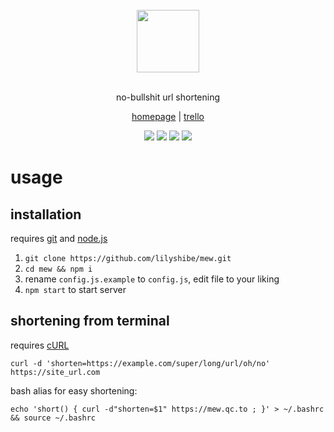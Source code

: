 <div align="center">
    <br>
    <img src="https://i.imgur.com/PCMCOBP.png" width="100">
    <br><br>
    <p>no-bullshit url shortening</p>
    <p><a href="https://mew.qc.to">homepage</a> | <a href="https://mew.qc.to/dbJWgh">trello</a></p>
    <img src="https://img.shields.io/github/license/lilyshibe/mew.svg"> 
	<img src="https://img.shields.io/github/repo-size/lilyshibe/mew.svg">
	<img src="https://img.shields.io/david/lilyshibe/mew.svg">
	<img src="https://img.shields.io/david/dev/lilyshibe/mew.svg">
</div>

# usage

## installation

requires [git](https://git-scm.com/) and [node.js](https://nodejs.org/)

1. `git clone https://github.com/lilyshibe/mew.git`
2. `cd mew && npm i`
3. rename `config.js.example` to `config.js`, edit file to your liking
4. `npm start` to start server

## shortening from terminal

requires [cURL](https://curl.haxx.se/)

`curl -d 'shorten=https://example.com/super/long/url/oh/no' https://site_url.com`

bash alias for easy shortening:

`echo 'short() { curl -d"shorten=$1" https://mew.qc.to ; }' > ~/.bashrc && source ~/.bashrc`